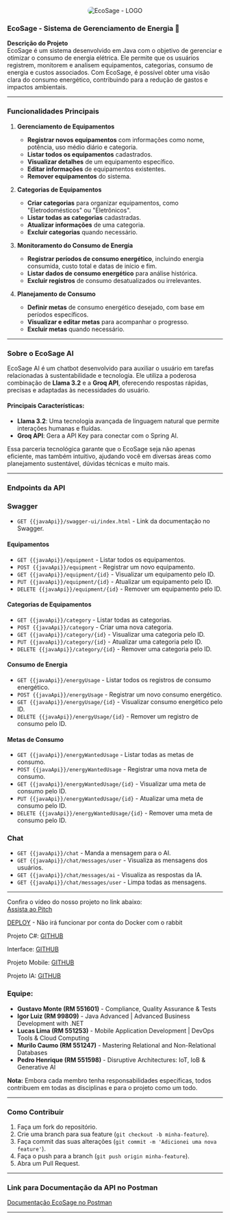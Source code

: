 
<p align="center" style="display: flex; justify-content: center;">
  <img src="https://media.discordapp.net/attachments/1304125766887276604/1308856876439572550/ecosage_logo.png?ex=674171b4&is=67402034&hm=fce0a632d43ddfa69bf2c509331b04008fef87cc0df3be406db82132534e282d&=&format=webp&quality=lossless&width=629&height=416" alt="EcoSage - LOGO" style="border-radius: 15px;" />
</p>

### EcoSage - Sistema de Gerenciamento de Energia 🌱

**Descrição do Projeto**  
EcoSage é um sistema desenvolvido em Java com o objetivo de gerenciar e otimizar o consumo de energia elétrica. Ele permite que os usuários registrem, monitorem e analisem equipamentos, categorias, consumo de energia e custos associados. Com EcoSage, é possível obter uma visão clara do consumo energético, contribuindo para a redução de gastos e impactos ambientais.

---

### Funcionalidades Principais
1. **Gerenciamento de Equipamentos**  
   - **Registrar novos equipamentos** com informações como nome, potência, uso médio diário e categoria.  
   - **Listar todos os equipamentos** cadastrados.  
   - **Visualizar detalhes** de um equipamento específico.  
   - **Editar informações** de equipamentos existentes.  
   - **Remover equipamentos** do sistema.

2. **Categorias de Equipamentos**  
   - **Criar categorias** para organizar equipamentos, como "Eletrodomésticos" ou "Eletrônicos".  
   - **Listar todas as categorias** cadastradas.  
   - **Atualizar informações** de uma categoria.  
   - **Excluir categorias** quando necessário.

3. **Monitoramento do Consumo de Energia**  
   - **Registrar períodos de consumo energético**, incluindo energia consumida, custo total e datas de início e fim.  
   - **Listar dados de consumo energético** para análise histórica.  
   - **Excluir registros** de consumo desatualizados ou irrelevantes.

4. **Planejamento de Consumo**  
   - **Definir metas** de consumo energético desejado, com base em períodos específicos.  
   - **Visualizar e editar metas** para acompanhar o progresso.  
   - **Excluir metas** quando necessário.

---

### Sobre o EcoSage AI

EcoSage AI é um chatbot desenvolvido para auxiliar o usuário em tarefas relacionadas à sustentabilidade e tecnologia. Ele utiliza a poderosa combinação de **Llama 3.2** e a **Groq API**, oferecendo respostas rápidas, precisas e adaptadas às necessidades do usuário.

#### Principais Características:
- **Llama 3.2**: Uma tecnologia avançada de linguagem natural que permite interações humanas e fluídas.
- **Groq API**: Gera a API Key para conectar com o Spring AI.

Essa parceria tecnológica garante que o EcoSage seja não apenas eficiente, mas também intuitivo, ajudando você em diversas áreas como planejamento sustentável, dúvidas técnicas e muito mais.

---

### Endpoints da API

### Swagger
 - `GET {{javaApi}}/swagger-ui/index.html` - Link da documentação no Swagger. 

#### **Equipamentos**
- `GET {{javaApi}}/equipment` - Listar todos os equipamentos.  
- `POST {{javaApi}}/equipment` - Registrar um novo equipamento.  
- `GET {{javaApi}}/equipment/{id}` - Visualizar um equipamento pelo ID.  
- `PUT {{javaApi}}/equipment/{id}` - Atualizar um equipamento pelo ID.  
- `DELETE {{javaApi}}/equipment/{id}` - Remover um equipamento pelo ID.  

#### **Categorias de Equipamentos**
- `GET {{javaApi}}/category` - Listar todas as categorias.  
- `POST {{javaApi}}/category` - Criar uma nova categoria.  
- `GET {{javaApi}}/category/{id}` - Visualizar uma categoria pelo ID.  
- `PUT {{javaApi}}/category/{id}` - Atualizar uma categoria pelo ID.  
- `DELETE {{javaApi}}/category/{id}` - Remover uma categoria pelo ID.  

#### **Consumo de Energia**
- `GET {{javaApi}}/energyUsage` - Listar todos os registros de consumo energético.  
- `POST {{javaApi}}/energyUsage` - Registrar um novo consumo energético.  
- `GET {{javaApi}}/energyUsage/{id}` - Visualizar consumo energético pelo ID.  
- `DELETE {{javaApi}}/energyUsage/{id}` - Remover um registro de consumo pelo ID.  

#### **Metas de Consumo**
- `GET {{javaApi}}/energyWantedUsage` - Listar todas as metas de consumo.  
- `POST {{javaApi}}/energyWantedUsage` - Registrar uma nova meta de consumo.  
- `GET {{javaApi}}/energyWantedUsage/{id}` - Visualizar uma meta de consumo pelo ID.  
- `PUT {{javaApi}}/energyWantedUsage/{id}` - Atualizar uma meta de consumo pelo ID.  
- `DELETE {{javaApi}}/energyWantedUsage/{id}` - Remover uma meta de consumo pelo ID.  

### **Chat**
- `GET {{javaApi}}/chat` - Manda a mensagem para o AI.
- `GET {{javaApi}}/chat/messages/user` - Visualiza as mensagens dos usuários. 
- `GET {{javaApi}}/chat/messages/ai` - Visualiza as respostas da IA. 
- `GET {{javaApi}}/chat/messages/user` - Limpa todas as mensagens. 

---

Confira o vídeo do nosso projeto no link abaixo:  
[Assista ao Pitch](https://youtu.be/71exhDwl8Vw)

[DEPLOY](https://ecosageapi-java-production.up.railway.app/swagger-ui.html) - Não irá funcionar por conta do Docker com o rabbit

Projeto C#: [GITHUB](https://github.com/IgorLuiz777/EcoSage-CSharp)

Interface: [GITHUB](https://github.com/IgorLuiz777/EcoSage-front)

Projeto Mobile: [GITHUB](https://github.com/lucasrychlicki/EcoSage)

Projeto IA: [GITHUB](https://github.com/CastanhoPh/Ecosage)

### Equipe:
- **Gustavo Monte (RM 551601)** - Compliance, Quality Assurance & Tests
- **Igor Luiz (RM 99809)** - Java Advanced | Advanced Business Development with .NET
- **Lucas Lima (RM 551253)** - Mobile Application Development | DevOps Tools & Cloud Computing
- **Murilo Caumo (RM 551247)** - Mastering Relational and Non-Relational Databases
- **Pedro Henrique (RM 551598)** - Disruptive Architectures: IoT, IoB & Generative AI

**Nota:** Embora cada membro tenha responsabilidades específicas, 
todos contribuem em todas as disciplinas e para o projeto como um todo.

---

### Como Contribuir
1. Faça um fork do repositório.  
2. Crie uma branch para sua feature (`git checkout -b minha-feature`).  
3. Faça commit das suas alterações (`git commit -m 'Adicionei uma nova feature'`).  
4. Faça o push para a branch (`git push origin minha-feature`).  
5. Abra um Pull Request.

---

### Link para Documentação da API no Postman  
[Documentação EcoSage no Postman](https://speeding-satellite-21324.postman.co/workspace/EcoSage~c63ec605-125c-4fa8-834e-029e70b07a58/collection/29257649-fc870dfb-cf85-4e4e-b8cd-dcddbb21bf8e?action=share&source=collection_link&creator=29257649)

---
